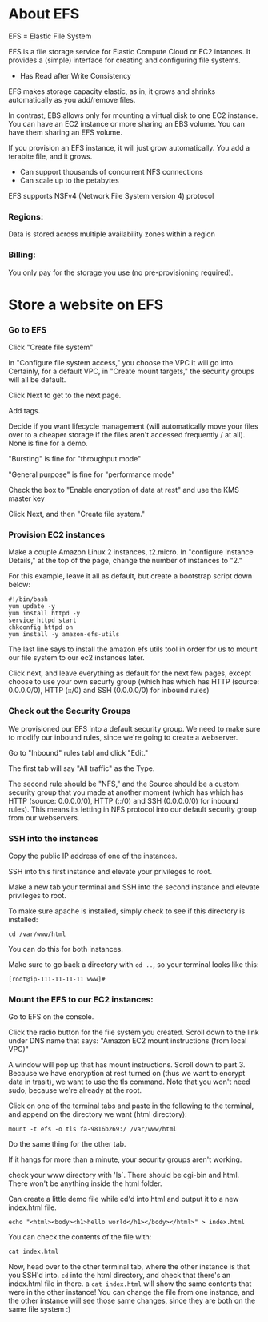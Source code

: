# About EFS
EFS = Elastic File System

EFS is a file storage service for Elastic Compute Cloud or EC2 intances. It provides a (simple) interface for creating and configuring file systems.
* Has Read after Write Consistency

EFS makes storage capacity elastic, as in, it grows and shrinks automatically as you add/remove files.

In contrast, EBS allows only for mounting a virtual disk to one EC2 instance. You can have an EC2 instance or more sharing an EBS volume. You can have them sharing an EFS volume. 

If you provision an EFS instance, it will just grow automatically. You add a terabite file, and it grows. 
* Can support thousands of concurrent NFS connections
* Can scale up to the petabytes

EFS supports NSFv4 (Network File System version 4) protocol

### Regions:
Data is stored across multiple availability zones within a region

### Billing:
You only pay for the storage you use (no pre-provisioning required).

# Store a website on EFS
### Go to EFS

Click "Create file system"

In "Configure file system access," you choose the VPC it will go into. Certainly, for a default VPC, in "Create mount targets," the security groups will all be default. 

Click Next to get to the next page.

Add tags. 

Decide if you want lifecycle management (will automatically move your files over to a cheaper storage if the files aren't accessed frequently / at all). None is fine for a demo.

"Bursting" is fine for "throughput mode"

"General purpose" is fine for "performance mode"

Check the box to "Enable encryption of data at rest" and use the KMS master key

Click Next, and then "Create file system."

### Provision EC2 instances
Make a couple Amazon Linux 2 instances, t2.micro. In "configure Instance Details," at the top of the page, change the number of instances to "2."

For this example, leave it all as default, but create a bootstrap script down below:
```
#!/bin/bash
yum update -y
yum install httpd -y
service httpd start
chkconfig httpd on
yum install -y amazon-efs-utils
```
The last line says to install the amazon efs utils tool in order for us to mount our file system to our ec2 instances later. 

Click next, and leave everything as default for the next few pages, except choose to use your own securty group (which has which has HTTP (source: 0.0.0.0/0), HTTP (::/0) and SSH (0.0.0.0/0) for inbound rules)

### Check out the Security Groups
We provisioned our EFS into a default security group. We need to make sure to modify our inbound rules, since we're going to create a webserver.

Go to "Inbound" rules tabl and click "Edit."

The first tab will say "All traffic" as the Type. 

The second rule should be "NFS," and the Source should be a custom security group that you made at another moment (which has which has HTTP (source: 0.0.0.0/0), HTTP (::/0) and SSH (0.0.0.0/0) for inbound rules). This means its letting in NFS protocol into our default security group from our webservers. 

### SSH into the instances
Copy the public IP address of one of the instances. 

SSH into this first instance and elevate your privileges to root. 

Make a new tab your terminal and SSH into the second instance and elevate privileges to root.  

To make sure apache is installed, simply check to see if this directory is installed: 
```
cd /var/www/html 
```
You can do this for both instances.

Make sure to go back a directory with `cd ..`, so your terminal looks like this:
```
[root@ip-111-11-11-11 www]#
```

### Mount the EFS to our EC2 instances:
Go to EFS on the console.

Click the radio button for the file system you created. Scroll down to the link under DNS name that says: "Amazon EC2 mount instructions (from local VPC)"

A window will pop up that has mount instructions. Scroll down to part 3. Because we have encryption at rest turned on (thus we want to encrypt data in trasit), we want to use the tls command. Note that you won't need sudo, because we're already at the root. 

Click on one of the terminal tabs and paste in the following to the terminal, and append on the directory we want (html directory):
```
mount -t efs -o tls fa-9816b269:/ /var/www/html
```

Do the same thing for the other tab. 

If it hangs for more than a minute, your security groups aren't working.

check your www directory with 'ls`. There should be cgi-bin and html. There won't be anything inside the html folder. 

Can create a little demo file while cd'd into html and output it to a new index.html file.
```
echo "<html><body><h1>hello world</h1></body></html>" > index.html
```

You can check the contents of the file with:
```
cat index.html
```

Now, head over to the other terminal tab, where the other instance is that you SSH'd into. `cd` into the html directory, and check that there's an index.html file in there. a `cat index.html` will show the same contents that were in the other instance! You can change the file from one instance, and the other instance will see those same changes, since they are both on the same file system :) 